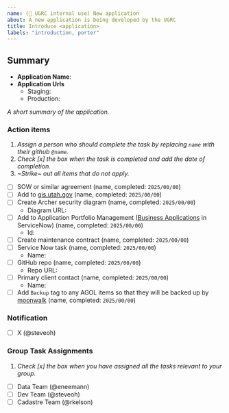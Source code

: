 ```yaml
---
name: (🔐 UGRC internal use) New application
about: A new application is being developed by the UGRC
title: Introduce <application>
labels: "introduction, porter"
---
```


## Summary

- **Application Name**:
- **Application Urls**
  - Staging:
  - Production:

_A short summary of the application._

### Action items

1. _Assign a person who should complete the task by replacing `name` with their github `@name`._
1. _Check [x] the box when the task is completed and add the date of completion._
1. _~Strike~ out all items that do not apply._

- [ ] SOW or similar agreement (name, completed: `2025/00/00`)
- [ ] Add to [gis.utah.gov]([https://gis.utah.gov/developer/application](https://gis.utah.gov/solutions/for-government/application-portfolio-highlights/)) (name, completed: `2025/00/00`)
- [ ] Create Archer security diagram (name, completed: `2025/00/00`)
  - Diagram URL:
- [ ] Add to Application Portfolio Management ([Business Applications](https://workspaces.dts.utah.gov/now/nav/ui/classic/params/target/cmdb_ci_business_app_list.do%3Fsysparm_userpref_module%3D11133b75870003005f9f578c87cb0bfe%26sysparm_view%3Dbusiness_application_readonly) in ServiceNow) (name, completed: `2025/00/00`)
  - Id:
- [ ] Create maintenance contract (name, completed: `2025/00/00`)
- [ ] Service Now task (name, completed: `2025/00/00`)
  - Name:
- [ ] GitHub repo (name, completed: `2025/00/00`)
  - Repo URL:
- [ ] Primary client contact (name, completed: `2025/00/00`)
  - Name:
- [ ] Add `Backup` tag to any AGOL items so that they will be backed up by [moonwalk](https://github.com/agrc/project-moonwalk) (name, completed: `2025/00/00`)

### Notification

- [ ] X (@steveoh)

### Group Task Assignments

1. _Check [x] the box when you have assigned all the tasks relevant to your group._

- [ ] Data Team (@eneemann)
- [ ] Dev Team (@steveoh)
- [ ] Cadastre Team (@rkelson)
